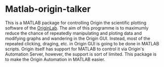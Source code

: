 # Matlab-origin-talker
This is a MATLAB package for controlling Origin the scientific plotting software of the [OriginLab](https://www.originlab.com/).
The aim of this programme is to maximumly reduce the chance of repeatedly manipulating and ploting data and modifying graphs and wandering in the Origin GUI.
Instead, most of the repeated clicking, draging, etc. in Origin GUI is going to be done in MATLAB scripts.
Origin itself has support for MATLAB to control it via Origin's Automation Server, however, the support is sort of limited.
This package is to make the Origin Automation in MATLAB easier.
